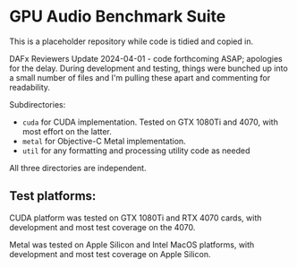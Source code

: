 # GPU Audio Benchmark Suite

This is a placeholder repository while code is tidied and copied in.

DAFx Reviewers Update 2024-04-01 - code forthcoming ASAP; apologies for the delay. During development and testing, things were bunched up into a small number of files and I'm pulling these apart and commenting for readability.

Subdirectories:

- `cuda` for CUDA implementation. Tested on GTX 1080Ti and 4070, with most effort on the latter.
- `metal` for Objective-C Metal implementation. 
- `util` for any formatting and processing utility code as needed

All three directories are independent.

## Test platforms:

CUDA platform was tested on GTX 1080Ti and RTX 4070 cards, with development and most test coverage on the 4070.

Metal was tested on Apple Silicon and Intel MacOS platforms, with development and most test coverage on Apple Silicon.
